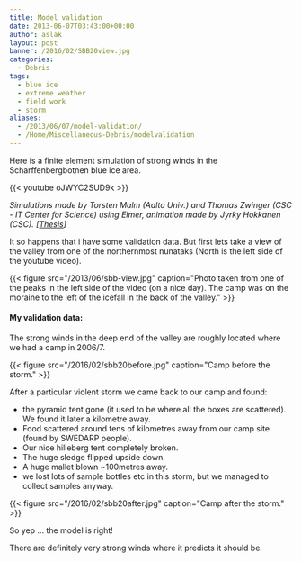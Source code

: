 ```yaml
---
title: Model validation
date: 2013-06-07T03:43:00+00:00
author: aslak
layout: post
banner: /2016/02/SBB20view.jpg
categories:
  - Debris
tags:
  - blue ice
  - extreme weather
  - field work
  - storm
aliases:
  - /2013/06/07/model-validation/
  - /Home/Miscellaneous-Debris/modelvalidation
---
```

Here is a finite element simulation of strong winds in the Scharffenbergbotnen blue ice area.

{{< youtube oJWYC2SUD9k >}}

_Simulations made by Torsten Malm (Aalto Univ.) and Thomas Zwinger (CSC - IT Center for Science) using Elmer, animation made by Jyrky Hokkanen (CSC). [[Thesis](http://lib.tkk.fi/Dipl/2011/urn100517.pdf)]_
  
It so happens that i have some validation data. But first lets take a view of the valley from one of the northernmost nunataks (North is the left side of the youtube video).


  
{{< figure src="/2013/06/sbb-view.jpg" caption="Photo taken from one of the peaks in the left side of the video (on a nice day). The camp was on the moraine to the left of the icefall in the back of the valley." >}}



#### My validation data:

The strong winds in the deep end of the valley are roughly located where we had a camp in 2006/7.
  
{{< figure src="/2016/02/sbb20before.jpg" caption="Camp before the storm." >}}

  
After a particular violent storm we came back to our camp and found:

  * the pyramid tent gone (it used to be where all the boxes are scattered). We found it later a kilometre away.
  * Food scattered around tens of kilometres away from our camp site (found by SWEDARP people).
  * Our nice hilleberg tent completely broken.
  * The huge sledge flipped upside down.
  * A huge mallet blown ~100metres away.
  * we lost lots of sample bottles etc in this storm, but we managed to collect samples anyway.

{{< figure src="/2016/02/sbb20after.jpg" caption="Camp after the storm." >}}
  
So yep ... the model is right!
  
There are definitely very strong winds where it predicts it should be.
